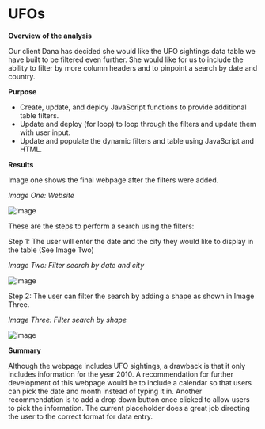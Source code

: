 # **UFOs**

**Overview of the analysis**

Our client Dana has decided she would like the UFO sightings data table we have built to be filtered even further. She would like for us to include the ability to filter by more column headers and to pinpoint a search by date and country.

**Purpose**

- Create, update, and deploy JavaScript functions to provide additional table filters.
- Update and deploy (for loop) to loop through the filters and update them with user input.
- Update and populate the dynamic filters and table using JavaScript and HTML.

**Results**

Image one shows the final webpage after the filters were added.

_Image One: Website_

![image](https://user-images.githubusercontent.com/74743437/116948353-25b4d780-ac4d-11eb-90b4-fc7dceaf650e.png)

These are the steps to perform a search using the filters:

Step 1: The user will enter the date and the city they would like to display in the table (See Image Two)

_Image Two: Filter search by date and city_

![image](https://user-images.githubusercontent.com/74743437/116948382-35ccb700-ac4d-11eb-98ce-04b69bcdec1f.png)

Step 2: The user can filter the search by adding a shape as shown in Image Three.

_Image Three: Filter search by shape_

![image](https://user-images.githubusercontent.com/74743437/116948474-69a7dc80-ac4d-11eb-9d7d-34004751faa9.png)

**Summary**

Although the webpage includes UFO sightings, a drawback is that it only includes information for the year 2010. A recommendation for further development of this webpage would be to include a calendar so that users can pick the date and month instead of typing it in. Another recommendation is to add a drop down button once clicked to allow users to pick the information. The current placeholder does a great job directing the user to the correct format for data entry.
